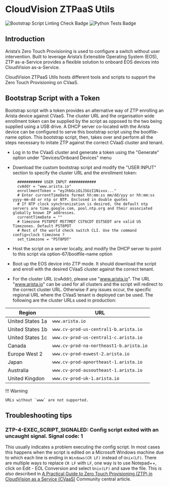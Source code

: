 # CloudVision ZTPaaS Utils

![Bootstrap Script Linting Check Badge][BOOTSTRAP_LINTING_CHECK]
![Python Tests Badge][PYTHON_TESTS]

## Introduction

Arista’s Zero Touch Provisioning is used to configure a switch without user intervention. Built to leverage Arista’s Extensible Operating System (EOS), ZTP as-a-Service provides a flexible solution to onboard EOS devices into CloudVision as-a-Service.

CloudVision ZTPaaS Utils hosts different tools and scripts to support the Zero Touch Provisioning on CVaaS.

## Bootstrap Script with a Token

Bootstrap script with a token provides an alternative way of ZTP enrolling an Arista device against CVaaS. The cluster URL and the organisation wide enrollment token can be supplied by the script as opposed to the two being supplied using a USB drive. A DHCP server co-located with the Arista device can be configured to serve this bootstrap script using the bootfile-name option. This bootstrap script, then, takes over and perform all the steps necessary to initate ZTP against the correct CVaaS cluster and tenant.

- Log in to the CVaaS cluster and generate a token using the "Generate" option under "Devices/Onboard Devices" menu

- Download the custom bootstrap script and modify the "USER INPUT" section to specify the cluster URL and the enrollment token:

        ########### USER INPUT ############
        cvAddr = "www.arista.io"
        enrollmentToken = "eyJhbGciOiJSUzI1Nixxx..."
        # Enter currentTimeDate format hh:mm:ss mm/dd/yyy or hh:mm:ss yyyy-mm-dd or ntp or NTP. Enclosed in double quotes
        # If NTP clock synchronization is desired, the default ntp servers are time.google.com, pool.ntp.org and their associated globally known IP addresses.
        currentTimeDate = ""
        # timezone PST8PDT MST7MDT CST6CDT EST5EDT are valid US Timezones. Default PST8PDT
        # Rest of the world check switch CLI. Use the command config>clock timezone ?
        set_timezone = "PST8PDT"

- Host the script on a server locally, and modify the DHCP server to point to this script via option-67/bootfile-name option

- Boot up the EOS device into ZTP mode. It should download the script and enroll with the desired CVaaS cluster against the correct tenant.

- For the cluster URL (cvAddr), please use "www.arista.io". The URL "www.arista.io" can be used for all clusters and the script will redirect to the correct cluster URL. Otherwise if any issues occur, the specific regional URL where the CVaaS tenant is deployed can be used. The following are the cluster URLs used in production:

| Region | URL |
|--------|-----|
| United States 1a | `www.arista.io` |
| United States 1b | `www.cv-prod-us-central1-b.arista.io`|
| United States 1c | `www.cv-prod-us-central1-c.arista.io`|
| Canada | `www.cv-prod-na-northeast1-b.arista.io` |
| Europe West 2| `www.cv-prod-euwest-2.arista.io` |
| Japan| `www.cv-prod-apnortheast-1.arista.io` |
| Australia | `www.cv-prod-ausoutheast-1.arista.io` |
| United Kingdon | `www.cv-prod-uk-1.arista.io` |

!!! Warning

    URLs without `www` are not supported.

## Troubleshooting tips

### ZTP-4-EXEC_SCRIPT_SIGNALED: Config script exited with an uncaught signal. Signal code: 1

This usually indicates a problem executing the config script. In most cases this happens when the script is edited on a Microsoft Windows machine due
to which each line is ending in `Windows(CR LF)` instead of `Unix(LF)`. There are multiple ways to replace `CR LF` with `LF`, one way is to use Notepad++,
click on Edit - EOL Conversion and select `Unix(LF)` and save the file. This is also described in [A Practical Guide to Zero Touch Provisioning (ZTP) in CloudVision as a Service (CVaaS)](https://arista.my.site.com/AristaCommunity/s/article/A-Practical-Guide-to-Zero-Touch-Provisioning-ZTP-in-Cloud-Vision-as-a-Service-CVaaS) Community central article.

[BOOTSTRAP_LINTING_CHECK]: https://github.com/aristanetworks/cloudvision-ztpaas-utils/actions/workflows/bootstrap-linting.yaml/badge.svg
[PYTHON_TESTS]: https://github.com/aristanetworks/cloudvision-ztpaas-utils/actions/workflows/python-tests.yaml/badge.svg
